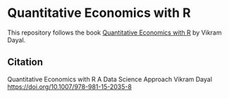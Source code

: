 # Quantitative Economics with R

This repository follows the book [Quantitative Economics with R](https://doi.org/10.1007/978-981-15-2035-8) by Vikram Dayal.

## Citation

Quantitative Economics with R
A Data Science Approach
Vikram Dayal
https://doi.org/10.1007/978-981-15-2035-8